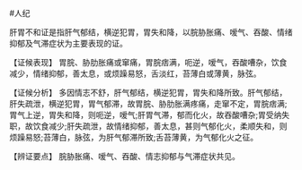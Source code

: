 #人纪

肝胃不和证是指肝气郁结，横逆犯胃，胃失和降，以脘胁胀痛、嗳气、吞酸、情绪抑郁及气滞症状为主要表现的证。

  【证候表现】
胃脘、胁肋胀痛或窜痛，胃脘痞满，呃逆，嗳气，吞酸嘈杂，饮食减少，情绪抑郁，善太息，或烦躁易怒，舌淡红，苔薄白或薄黄，脉弦。

  【证候分析】
多因情志不舒，肝气郁结，横逆犯胃，胃失和降所致。肝气郁结，肝失疏泄，横逆犯胃，胃气郁滞，故胃脘、胁肋胀满疼痛，走窜不定，胃脘痞满;胃气上逆，胃失和降，则呃逆，嗳气;肝胃气滞，郁而化火，故吞酸嘈杂;胃受纳失职，故饮食减少;肝失疏泄，故情绪抑郁，善太息，甚则气郁化火，柔顺失和，则烦躁易怒;苔薄白，脉弦，为肝气郁滞所致;舌苔薄黄，为气郁化火之征。

  【辨证要点】
  脘胁胀痛、嗳气、吞酸、情志抑郁与气滞症状共见。